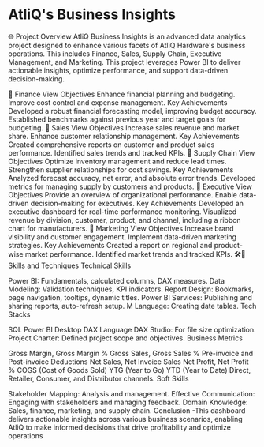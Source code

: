 # AtliQ's Business Insights

🌐 Project Overview
AtliQ Business Insights is an advanced data analytics project designed to enhance various facets of AtliQ Hardware's business operations. This includes Finance, Sales, Supply Chain, Executive Management, and Marketing. This project leverages Power BI to deliver actionable insights, optimize performance, and support data-driven decision-making.



🔶 Finance View
Objectives
Enhance financial planning and budgeting.
Improve cost control and expense management.
Key Achievements
Developed a robust financial forecasting model, improving budget accuracy.
Established benchmarks against previous year and target goals for budgeting.
🔶 Sales View
Objectives
Increase sales revenue and market share.
Enhance customer relationship management.
Key Achievements
Created comprehensive reports on customer and product sales performance.
Identified sales trends and tracked KPIs.
🔶 Supply Chain View
Objectives
Optimize inventory management and reduce lead times.
Strengthen supplier relationships for cost savings.
Key Achievements
Analyzed forecast accuracy, net error, and absolute error trends.
Developed metrics for managing supply by customers and products.
🔶 Executive View
Objectives
Provide an overview of organizational performance.
Enable data-driven decision-making for executives.
Key Achievements
Developed an executive dashboard for real-time performance monitoring.
Visualized revenue by division, customer, product, and channel, including a ribbon chart for manufacturers.
🔶 Marketing View
Objectives
Increase brand visibility and customer engagement.
Implement data-driven marketing strategies.
Key Achievements
Created a report on regional and product-wise market performance.
Identified market trends and tracked KPIs.
🛠🔶 Skills and Techniques
Technical Skills

Power BI: Fundamentals, calculated columns, DAX measures.
Data Modeling: Validation techniques, KPI indicators.
Report Design: Bookmarks, page navigation, tooltips, dynamic titles.
Power BI Services: Publishing and sharing reports, auto-refresh setup.
M Language: Creating date tables.
Tech Stacks

SQL
Power BI Desktop
DAX Language
DAX Studio: For file size optimization.
Project Charter: Defined project scope and objectives.
Business Metrics

Gross Margin, Gross Margin %
Gross Sales, Gross Sales %
Pre-invoice and Post-invoice Deductions
Net Sales, Net Invoice Sales
Net Profit, Net Profit %
COGS (Cost of Goods Sold)
YTG (Year to Go)
YTD (Year to Date)
Direct, Retailer, Consumer, and Distributor channels.
Soft Skills

Stakeholder Mapping: Analysis and management.
Effective Communication: Engaging with stakeholders and managing feedback.
Domain Knowledge: Sales, finance, marketing, and supply chain.
Conclusion -This dashboard delivers actionable insights across various business scenarios, enabling AtliQ to make informed decisions that drive profitability and optimize operations
